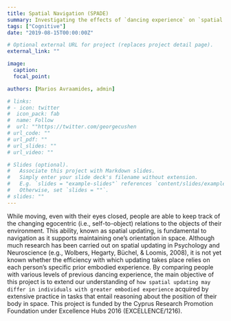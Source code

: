 ```yaml
---
title: Spatial Navigation (SPADE)
summary: Investigating the effects of `dancing experience` on `spatial updating`.
tags: ["Cognitive"]
date: "2019-08-15T00:00:00Z"

# Optional external URL for project (replaces project detail page).
external_link: ""

image:
  caption: 
  focal_point: 

authors: [Marios Avraamides, admin]

# links:
# - icon: twitter
#  icon_pack: fab
#  name: Follow
#  url: ""https://twitter.com/georgecushen
# url_code: ""
# url_pdf: ""
# url_slides: ""
# url_video: ""

# Slides (optional).
#   Associate this project with Markdown slides.
#   Simply enter your slide deck's filename without extension.
#   E.g. `slides = "example-slides"` references `content/slides/example-slides.md`.
#   Otherwise, set `slides = ""`.
# slides: ""
---
```


While moving, even with their eyes closed, people are able to keep track of the changing egocentric (i.e., self-to-object) relations to the objects of their environment. This ability, known as spatial updating, is fundamental to navigation as it supports maintaining one’s orientation in space. Although much research has been carried out on spatial updating in Psychology and Neuroscience (e.g., Wolbers, Hegarty, Büchel, & Loomis, 2008), it is not yet known whether the efficiency with which updating takes place relies on each person’s specific prior embodied experience. By comparing people with various levels of previous dancing experience, the main objective of this project is to extend our understanding of `how spatial updating may differ in individuals with greater embodied experience` acquired by extensive practice in tasks that entail reasoning about the position of their body in space. 
This project is funded by the Cyprus Research Promotion Foundation under Excellence Hubs 2016 (EXCELLENCE/1216).
